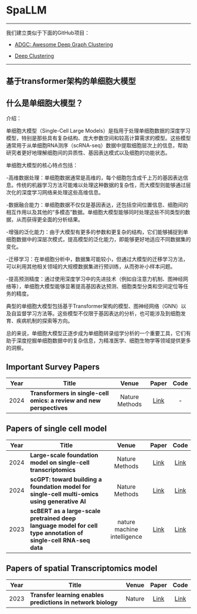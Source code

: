 # SpaLLM
--------------
我们建立类似于下面的GitHub项目：

- [ADGC: Awesome Deep Graph Clustering](https://github.com/yueliu1999/Awesome-Deep-Graph-Clustering)


- [Deep Clustering](https://github.com/zhoushengisnoob/DeepClustering)

--------------
## 基于transformer架构的单细胞大模型

## 什么是单细胞大模型？

介绍：

单细胞大模型（Single-Cell Large Models）是指用于处理单细胞数据的深度学习模型，特别是那些具有复杂结构、庞大参数空间和较高计算需求的模型。这些模型通常用于从单细胞RNA测序（scRNA-seq）数据中提取细胞层次上的信息，帮助研究者更好地理解细胞间的异质性、基因表达模式以及细胞的功能状态。

单细胞大模型的核心特点包括：

-高维数据处理：单细胞数据通常是高维的，每个细胞包含成千上万的基因表达信息。传统的机器学习方法可能难以处理这种数据的复杂性，而大模型则能够通过层次化的深度学习网络来处理这些高维信息。

-数据融合能力：单细胞数据不仅仅是基因表达，还包括空间位置信息、细胞间的相互作用以及其他的“多模态”数据。单细胞大模型能够同时处理这些不同类型的数据，从而获得更全面的分析结果。

-增强的泛化能力：由于大模型有更多的参数和更复杂的结构，它们能够捕捉到单细胞数据中的深层次模式，提高模型的泛化能力，即能够更好地适应不同数据集的变化。

-迁移学习：在单细胞分析中，数据集可能较小，但通过大模型的迁移学习方法，可以利用其他相关领域的大规模数据集进行预训练，从而弥补小样本问题。

-提高预测精度：通过使用深度学习中的先进技术（例如自注意力机制、图神经网络等），单细胞大模型能够显著提高基因表达预测、细胞类型分类和空间定位等任务的精度。

典型的单细胞大模型包括基于Transformer架构的模型、图神经网络（GNN）以及自监督学习方法等。这些模型不仅限于基因表达的分析，也可能涉及到细胞发育、疾病机制的探索等方向。

总的来说，单细胞大模型正逐步成为单细胞转录组学分析的一个重要工具，它们有助于深度挖掘单细胞数据中的复杂信息，为精准医学、细胞生物学等领域提供更多的洞察。



## Important Survey Papers

| Year | Title                                                        |    Venue    |                            Paper                             | Code |
| ---- | ------------------------------------------------------------ | :---------: | :----------------------------------------------------------: | :--: |
| 2024 | **Transformers in single-cell omics: a review and new perspectives** |    Nature Methods   | [Link](https://doi.org/10.1038/s41592-024-02353-) |  - |





## Papers of single cell model
| Year | Title                                                        |  Venue  |                            Paper                             |                             Code                             |
| ---- | ------------------------------------------------------------ | :-----: | :----------------------------------------------------------: | :----------------------------------------------------------: |
| 2024 | **Large-scale foundation model on single-cell transcriptomics** |   Nature Methods    | [Link](https://doi.org/10.1038/s41592-024-02305-7) |         [Link](https://github.com/biomap-research/scFoundation)                              |
| 2024 | **scGPT: toward building a foundation model for single-cell multi-omics using generative AI** |   Nature Methods    | [Link](https://doi.org/10.1038/s41592-024-02201-0) |    [Link](https://github.com/bowang-lab/scGPT)                            |
| 2023 | **scBERT as a large-scale pretrained deep language model for cell type annotation of single-cell RNA-seq data**              |  nature machine intelligence   |          [Link](https://doi.org/10.1038/s42256-022-00534-z)            |         [Link](https://github.com/TencentAILabHealthcare/scBERT)       



## Papers of spatial Transcriptomics model
| Year | Title                                                        |  Venue  |                            Paper                             |                             Code                             |
| ---- | ------------------------------------------------------------ | :-----: | :----------------------------------------------------------: | :----------------------------------------------------------: |
| 2023 | **Transfer learning enables predictions in network biology** |   Nature    | [Link](https://doi.org/10.1038/s41586-023-06139-9) |         [Link](https://huggingface.co/ctheodoris/Geneformer)   |



